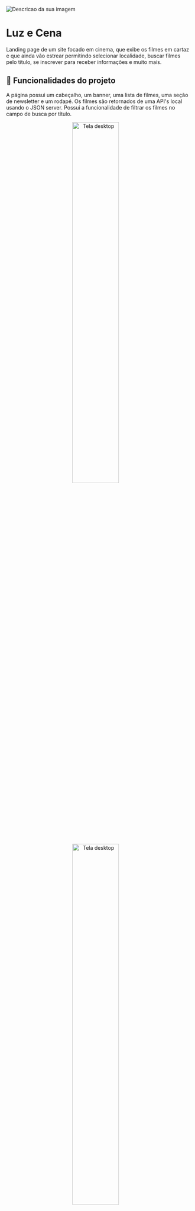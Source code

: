 ![Descricao da sua imagem](https://raw.githubusercontent.com/alura-cursos/4472-react-ts/aula-02/thumb-react-ts.png)

# Luz e Cena

Landing page de um site focado em cinema, que exibe os filmes em cartaz e que ainda vão estrear permitindo selecionar localidade, buscar filmes pelo título, se inscrever para receber informações e muito mais.

## 🔨 Funcionalidades do projeto

A página possui um cabeçalho, um banner, uma lista de filmes, uma seção de newsletter e um rodapé. Os filmes são retornados de uma API's local usando o JSON server. Possui a funcionalidade de filtrar os filmes no campo de busca por título.

<p align="center">
  <img src="https://github.com/alura-cursos/4472-react-ts/raw/aula-02/img1.png" alt="Tela desktop" width="50%" style="vertical-align: top; margin-right: 20px;" />
  <img src="https://github.com/alura-cursos/4472-react-ts/blob/aula-02/img2.png?raw=true" alt="Tela desktop" width="50%" style="vertical-align: top; margin-right: 20px;"/>
</p>

## ✔️ Técnicas e tecnologias utilizadas

As técnicas e tecnologias utilizadas pra isso são:

- `React`: principal biblioteca para construção da interface
- `Typescript`: para adicionar tipagem estática na aplicação
- `Figma`: Protótipo de design da página
- `JSON server`: para simular uma api local
- `classnames`: para lidar com classes CSS e estilização dinâmica
- `react-icons`: biblioteca de ícones do React
- `Styled Components`: estilização CSS-in-JS modular

## 📁 Acesso ao projeto

Você pode [acessar o código fonte do projeto inicial](https://github.com/NeiltonSeguins/4472-react-ts) ou [baixá-lo](https://github.com/NeiltonSeguins/4472-react-ts/archive/refs/heads/aula-01.zip). Se você quiser acessar o figma do projeto, só [clicar neste link](https://www.figma.com/community/file/1464265240934231932).

## 🛠️ Abrir e rodar o projeto

Após baixar o projeto, você pode abri-lo no Visual Studio Code. Para isso, siga os passos abaixo:

1. No menu superior do VS Code, clique em:
   - **File > Open Folder** (ou uma opção similar).
2. Procure o local onde o projeto foi salvo e selecione a pasta (se o projeto foi baixado como um arquivo ZIP, será necessário extraí-lo antes).
3. Clique em **OK**.

## 📚 Mais informações do curso

Gostou do projeto e quer conhecer mais? Você pode [acessar o curso](https://cursos.alura.com.br) que desenvolve o projeto desde o começo!
